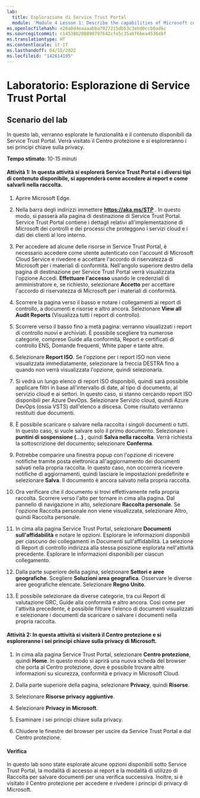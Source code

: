 ```yaml
---
lab:
  title: Esplorazione di Service Trust Portal
  module: 'Module 4 Lesson 1: Describe the capabilities of Microsoft compliance solutions: Describe the compliance management capabilities of Microsoft'
ms.openlocfilehash: e26a0d4eaaaabba7027215db53c3ebd0ccb0ad6c
ms.sourcegitcommit: c14538b208890797642cfe5c35abf6bea45364bf
ms.translationtype: HT
ms.contentlocale: it-IT
ms.lasthandoff: 04/15/2022
ms.locfileid: "142614195"
---
```

# <a name="lab-explore-the-service-trust-portal"></a>Laboratorio: Esplorazione di Service Trust Portal

## <a name="lab-scenario"></a>Scenario del lab

In questo lab, verranno esplorate le funzionalità e il contenuto disponibili da Service Trust Portal. Verrà visitato il Centro protezione e si esploreranno i sei principi chiave sulla privacy.

**Tempo stimato**: 10-15 minuti


#### <a name="task-1-in-this-task-you-will-explore-the-service-trust-portal-and-the-different-types-of-content-available-you-will-learn-how-to-access-reports-and-how-to-save-reports-to-your-library"></a>Attività 1: In questa attività si esplorerà Service Trust Portal e i diversi tipi di contenuto disponibile, si apprenderà come accedere ai report e come salvarli nella raccolta. 

1. Aprire Microsoft Edge.

1. Nella barra degli indirizzi immettere **https://aka.ms/STP** .  In questo modo, si passerà alla pagina di destinazione di Service Trust Portal. Service Trust Portal contiene i dettagli relativi all'implementazione di Microsoft dei controlli e dei processi che proteggono i servizi cloud e i dati dei clienti al loro interno. 

1. Per accedere ad alcune delle risorse in Service Trust Portal, è necessario accedere come utente autenticato con l'account di Microsoft Cloud Service e rivedere e accettare l'accordo di riservatezza di Microsoft per i materiali di conformità. Nell'angolo superiore destro della pagina di destinazione per Service Trust Portal verrà visualizzata l'opzione Accedi.  **Effettuare l'accesso** usando le credenziali di amministratore e, se richiesto, selezionare **Accetto** per accettare l'accordo di riservatezza di Microsoft per i materiali di conformità.

1. Scorrere la pagina verso il basso e notare i collegamenti ai report di controllo, a documenti e risorse e altro ancora.  Selezionare **View all Audit Reports** (Visualizza tutti i report di controllo).

1. Scorrere verso il basso fino a metà pagina: verranno visualizzati i report di controllo nuovi e archiviati.  È possibile scegliere tra numerose categorie, comprese Guide alla conformità, Report e certificati di controllo ENS, Domande frequenti, White paper e tante altre.

1. Selezionare **Report ISO**.  Se l'opzione per i report ISO non viene visualizzata immediatamente, selezionare la freccia DESTRA fino a quando non verrà visualizzata l'opzione, quindi selezionarla.

1. Si vedrà un lungo elenco di report ISO disponibili, quindi sarà possibile applicare filtri in base all'intervallo di date, al tipo di documento, al servizio cloud e ai settori.  In questo caso, si stanno cercando report ISO disponibili per Azure DevOps.  Selezionare Servizio cloud, quindi Azure DevOps (ossia VSTS) dall'elenco a discesa.  Come risultato verranno restituiti due documenti.

1. È possibile scaricare o salvare nella raccolta i singoli documenti o tutti.  In questo caso, si vuole salvare solo il primo documento.  Selezionare i **puntini di sospensione (…)** , quindi **Salva nella raccolta**.  Verrà richiesta la sottoscrizione del documento; selezionare **Conferma**.

1. Potrebbe comparire una finestra popup con l'opzione di ricevere notifiche tramite posta elettronica all'aggiornamento dei documenti salvati nella propria raccolta.  In questo caso, non occorrerà ricevere notifiche di aggiornamenti, quindi lasciare le impostazioni predefinite e selezionare **Salva**.  Il documento è ancora salvato nella propria raccolta.

1. Ora verificare che il documento si trovi effettivamente nella propria raccolta. Scorrere verso l'alto per tornare in cima alla pagina.  Dal pannello di navigazione in alto, selezionare **Raccolta personale**.  Se l'opzione Raccolta personale non viene visualizzata, selezionare Altro, quindi Raccolta personale.

1. In cima alla pagina Service Trust Portal, selezionare **Documenti sull'affidabilità** e notare le opzioni. Esplorare le informazioni disponibili per ciascuno dei collegamenti in Documenti sull'affidabilità. La selezione di Report di controllo indirizza alla stessa posizione esplorata nell'attività precedente.  Esplorare le informazioni disponibili per ciascun collegamento.

1. Dalla parte superiore della pagina, selezionare **Settori e aree geografiche**.  Scegliere **Soluzioni area geografica**. Osservare le diverse aree geografiche elencate.  Selezionare **Regno Unito**.  

1. È possibile selezionare da diverse categorie,  tra cui Report di valutazione GRC, Guide alla conformità e altro ancora.  Così come per l'attività precedente, è possibile filtrare l'elenco di documenti visualizzati e selezionare i documenti da scaricare o salvare i documenti nella propria raccolta.

#### <a name="task-2-in-this-task-you-will-visit-the-trust-center-and-navigate-to-microsofts-six-key-privacy-principles"></a>Attività 2: In questa attività si visiterà il Centro protezione e si esploreranno i sei principi chiave sulla privacy di Microsoft.

1. In cima alla pagina Service Trust Portal, selezionare **Centro protezione**, quindi **Home**. In questo modo si aprirà una nuova scheda del browser che porta al Centro protezione, dove è possibile trovare altre informazioni su sicurezza, conformità e privacy in Microsoft Cloud.

1. Dalla parte superiore della pagina, selezionare **Privacy**, quindi **Risorse**.

1. Selezionare **Risorse privacy aggiuntive**.

1. Selezionare **Privacy in Microsoft**.

1. Esaminare i sei principi chiave sulla privacy.

1. Chiudere le finestre del browser per uscire da Service Trust Portal e dal Centro protezione.

#### <a name="review"></a>Verifica

In questo lab sono state esplorate alcune opzioni disponibili sotto Service Trust Portal, la modalità di accesso ai report e la modalità di utilizzo di Raccolta per salvare documenti per una verifica successiva.  Inoltre, si è visitato il Centro protezione per accedere e rivedere i principi di privacy di Microsoft.
